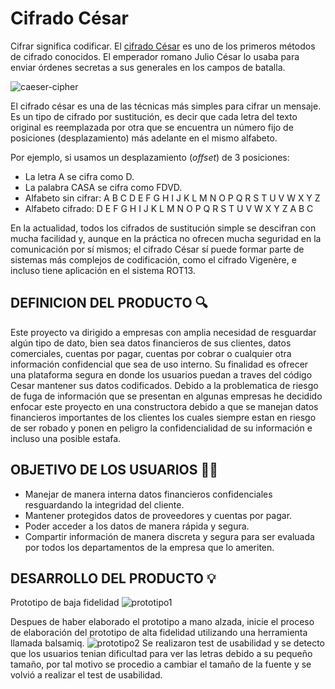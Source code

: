 # Cifrado César

Cifrar significa codificar. El [cifrado César](https://en.wikipedia.org/wiki/Caesar_cipher) es uno de los primeros métodos de cifrado conocidos. El emperador romano Julio César lo usaba para enviar órdenes secretas a sus generales en los campos de batalla.

![caeser-cipher](https://upload.wikimedia.org/wikipedia/commons/thumb/2/2b/Caesar3.svg/2000px-Caesar3.svg.png)

El cifrado césar es una de las técnicas más simples para cifrar un mensaje. Es un tipo de cifrado por sustitución, es decir que cada letra del texto original es reemplazada por otra que se encuentra un número fijo de posiciones (desplazamiento) más adelante en el mismo alfabeto.

Por ejemplo, si usamos un desplazamiento (_offset_) de 3 posiciones:

- La letra A se cifra como D.
- La palabra CASA se cifra como FDVD.
- Alfabeto sin cifrar: A B C D E F G H I J K L M N O P Q R S T U V W X Y Z
- Alfabeto cifrado: D E F G H I J K L M N O P Q R S T U V W X Y Z A B C

En la actualidad, todos los cifrados de sustitución simple se descifran con mucha facilidad y, aunque en la práctica no ofrecen mucha seguridad en la comunicación por sí mismos; el cifrado César sí puede formar parte de sistemas más complejos de codificación, como el cifrado Vigenère, e incluso tiene aplicación en el sistema ROT13.

## DEFINICION DEL PRODUCTO 🔍

Este proyecto va dirigido a empresas con amplia necesidad de resguardar algún tipo de dato, bien sea datos financieros de sus clientes, datos comerciales, cuentas por pagar, cuentas por cobrar o cualquier otra información confidencial que sea de uso interno. Su finalidad es ofrecer una plataforma segura en donde los usuarios puedan a traves del código Cesar mantener sus datos codificados.
Debido a la problematica de riesgo de fuga de información que se presentan en algunas empresas he decidido enfocar este proyecto en una constructora debido a que se manejan datos financieros importantes de los clientes los cuales siempre estan en riesgo de ser robado y ponen en peligro la confidencialidad de su información e incluso una posible estafa.

## OBJETIVO DE LOS USUARIOS 👷‍♀️

- Manejar de manera interna datos financieros confidenciales resguardando la integridad del cliente.
- Mantener protegidos datos de proveedores y cuentas por pagar.
- Poder acceder a los datos de manera rápida y segura.
- Compartir información de manera discreta y segura para ser evaluada por todos los departamentos de la empresa que lo ameriten.

## DESARROLLO DEL PRODUCTO 💡
Prototipo de baja fidelidad
<img src="img/prototipo1.png" alt="prototipo1"/>

Despues de haber elaborado el prototipo a mano alzada, inicie el proceso de elaboración del prototipo de alta fidelidad utilizando una herramienta llamada balsamiq. 
<img src="img/prototipo2.png" alt="prototipo2"/>
Se realizaron test de usabilidad y se detecto que los usuarios tenian dificultad para ver las letras debido a su pequeño tamaño, por tal motivo se procedio a cambiar el tamaño de la fuente y se volvió a realizar el test de usabilidad.







